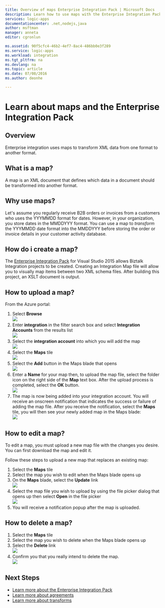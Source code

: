 ```yaml
---
title: Overview of maps Enterprise Integration Pack | Microsoft Docs
description: Learn how to use maps with the Enterprise Integration Pack and Logic apps
services: logic-apps
documentationcenter: .net,nodejs,java
author: msftman
manager: anneta
editor: cgronlun

ms.assetid: 90f5cfc4-46b2-4ef7-8ac4-486bb0e3f289
ms.service: logic-apps
ms.workload: integration
ms.tgt_pltfrm: na
ms.devlang: na
ms.topic: article
ms.date: 07/08/2016
ms.author: deonhe

---
```

# Learn about maps and the Enterprise Integration Pack
## Overview
Enterprise integration uses maps to transform XML data from one format to another format. 

## What is a map?
A map is an XML document that defines which data in a document should be transformed into another format. 

## Why use maps?
Let's assume you regularly receive B2B orders or invoices from a customers who uses the YYYMMDD format for dates. However, in your organization, you store dates in the MMDDYYY format. You can use a map to *transform* the YYYMMDD date format into the MMDDYYY before storing the order or invoice details in your customer activity database.

## How do i create a map?
The [Enterprise Integration Pack](logic-apps-enterprise-integration-overview.md "Learn about the enterprise integration pack") for Visual Studio 2015 allows Biztalk Integration projects to be created.  Creating an Integration Map file will allow you to visually map items between two XML schema files.  After building this project, an XSLT document is output.

## How to upload a map?
From the Azure portal:  

1. Select **Browse**  
   ![](./media/logic-apps-enterprise-integration-overview/overview-1.png)    
2. Enter **integration** in the filter search box and select **Integration Accounts** from the results list     
   ![](./media/logic-apps-enterprise-integration-overview/overview-2.png)  
3. Select the **integration account** into which you will add the map  
   ![](./media/logic-apps-enterprise-integration-overview/overview-3.png)  
4. Select the **Maps** tile  
   ![](./media/logic-apps-enterprise-integration-maps/map-1.png)  
5. Select the **Add** button in the Maps blade that opens  
   ![](./media/logic-apps-enterprise-integration-maps/map-2.png)  
6. Enter a **Name** for your map then, to upload the map file, select the folder icon on the right side of the **Map** text box. After the upload process is completed, select the **OK** button.  
   ![](./media/logic-apps-enterprise-integration-maps/map-3.png)  
7. The map is now being added into your integration account. You will receive an onscreen notification that indicates the success or failure of adding the map file. After you receive the notification, select the **Maps** tile, you will then see your newly added map in the Maps blade:    
   ![](./media/logic-apps-enterprise-integration-maps/map-4.png)  

## How to edit a map?
To edit a map, you must upload a new map file with the changes you desire. You can first download the map and edit it. 

Follow these steps to upload a new map that replaces an existing map:  

1. Select the **Maps** tile  
2. Select the map you wish to edit when the Maps blade opens up  
3. On the **Maps** blade, select the **Update** link  
   ![](./media/logic-apps-enterprise-integration-maps/edit-1.png)   
4. Select the map file you wish to upload by using the file picker dialog that opens up then select **Open** in the file picker   
   ![](./media/logic-apps-enterprise-integration-maps/edit-2.png)   
5. You will receive a notification popup after the map is uploaded.    

## How to delete a map?
1. Select the **Maps** tile  
2. Select the map you wish to delete when the Maps blade opens up  
3. Select the **Delete** link    
   ![](./media/logic-apps-enterprise-integration-maps/delete.png)   
4. Confirm you that you really intend to delete the map.  
   ![](./media/logic-apps-enterprise-integration-maps/delete-confirmation-1.png)   

## Next Steps
* [Learn more about the Enterprise Integration Pack](logic-apps-enterprise-integration-overview.md "Learn about Enterprise Integration Pack")  
* [Learn more about agreements](../logic-apps/logic-apps-enterprise-integration-agreements.md "Learn about enterprise integration agreements")  
* [Learn more about transforms](logic-apps-enterprise-integration-transform.md "Learn about enterprise integration transforms")  

